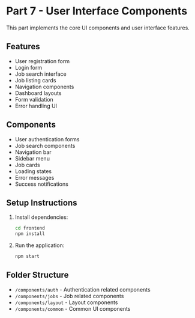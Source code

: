 # Part 7 - User Interface Components

This part implements the core UI components and user interface features.

## Features

- User registration form
- Login form
- Job search interface
- Job listing cards
- Navigation components
- Dashboard layouts
- Form validation
- Error handling UI

## Components

- User authentication forms
- Job search components
- Navigation bar
- Sidebar menu
- Job cards
- Loading states
- Error messages
- Success notifications

## Setup Instructions

1. Install dependencies:
   ```bash
   cd frontend
   npm install
   ```

2. Run the application:
   ```bash
   npm start
   ```

## Folder Structure

- `/components/auth` - Authentication related components
- `/components/jobs` - Job related components
- `/components/layout` - Layout components
- `/components/common` - Common UI components 